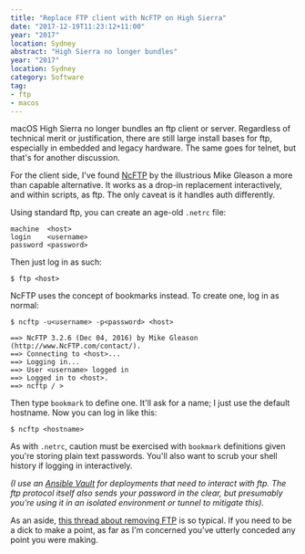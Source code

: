 ```yaml
---
title: "Replace FTP client with NcFTP on High Sierra"
date: "2017-12-19T11:23:12+11:00"
year: "2017"
location: Sydney
abstract: "High Sierra no longer bundles"
year: "2017"
location: Sydney
category: Software
tag:
- ftp
- macos
---
```

macOS High Sierra no longer bundles an ftp client or server. Regardless of technical merit or justification, there are still large install bases for ftp, especially in embedded and legacy hardware. The same goes for telnet, but that's for another discussion.

For the client side, I've found [NcFTP] by the illustrious Mike Gleason a more than capable alternative. It works as a drop-in replacement interactively, and within scripts, as ftp. The only caveat is it handles auth differently.

Using standard ftp, you can create an age-old `.netrc` file:

    machine  <host>
    login    <username>
    password <password>

Then just log in as such:

    $ ftp <host>

NcFTP uses the concept of bookmarks instead. To create one, log in as normal:

    $ ncftp -u<username> -p<password> <host>
    
    ==> NcFTP 3.2.6 (Dec 04, 2016) by Mike Gleason (http://www.NcFTP.com/contact/).
    ==> Connecting to <host>...
    ==> Logging in...
    ==> User <username> logged in
    ==> Logged in to <host>.
    ==> ncftp / >

Then type `bookmark` to define one. It'll ask for a name; I just use the default hostname. Now you can log in like this:

    $ ncftp <hostname>

As with `.netrc`, caution must be exercised with `bookmark` definitions given you're storing plain text passwords. You'll also want to scrub your shell history if logging in interactively. 

<p style="font-style:italic">(I use an <a href="http://docs.ansible.com/ansible/latest/playbooks_vault.html">Ansible Vault</a> for deployments that need to interact with ftp. The ftp protocol itself also sends your password in the clear, but presumably you’re using it in an isolated environment or tunnel to mitigate this).</p>

As an aside, [this thread about removing FTP] is so typical. If you need to be a dick to make a point, as far as I'm concerned you've utterly conceded any point you were making.

[NcFTP]: http://www.NcFTP.com
[this thread about removing FTP]: https://forums.macrumors.com/threads/ftp-server-gone-from-high-sierra.2074332/

